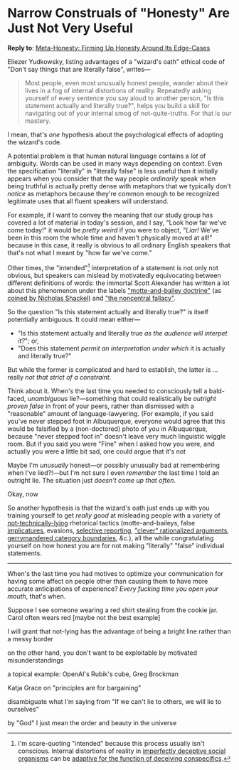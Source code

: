 # Narrow Construals of "Honesty" Are Just Not Very Useful

**Reply to**: [Meta-Honesty: Firming Up Honesty Around Its Edge-Cases](https://www.lesswrong.com/posts/xdwbX9pFEr7Pomaxv/meta-honesty-firming-up-honesty-around-its-edge-cases)

Eliezer Yudkowsky, listing advantages of a "wizard's oath" ethical code of "Don't say things that are literally false", writes—

> Most people, even most unusually honest people, wander about their lives in a fog of internal distortions of reality. Repeatedly asking yourself of every sentence you say aloud to another person, "Is this statement actually and literally true?", helps you build a skill for navigating out of your internal smog of not-quite-truths. For that is our mastery.

I mean, that's _one_ hypothesis about the psychological effects of adopting the wizard's code.

A potential problem is that human natural language contains a _lot_ of ambiguity. Words can be used in many ways depending on context. Even the specification "literally" in "literally false" is less useful than it initially appears when you consider that the way people _ordinarily_ speak when being truthful is actually pretty dense with metaphors that we typically don't _notice_ as metaphors because they're common enough to be recognized legitimate uses that all fluent speakers will understand.

For example, if I want to convey the meaning that our study group has covered a lot of material in today's session, and I say, "Look how far we've come today!" it would be _pretty weird_ if you were to object, "_Liar!_ We've been in this room the whole time and haven't physically moved at all!" because in this case, it really is obvious to all ordinary English speakers that that's not what I meant by "how far we've come."

Other times, the "intended"[^intended] interpretation of a statement is not only not obvious, but speakers can mislead by motivatedly equivocating between different definitions of words: the immortal Scott Alexander has written a lot about this phenomenon under the labels ["motte-and-bailey doctrine"](https://slatestarcodex.com/2014/11/03/all-in-all-another-brick-in-the-motte/) (as [coined by Nicholas Shackel](https://philpapers.org/archive/SHATVO-2.pdf)) and ["the noncentral fallacy"](https://www.lesswrong.com/posts/yCWPkLi8wJvewPbEp/the-noncentral-fallacy-the-worst-argument-in-the-world).

[^intended]: I'm scare-quoting "intended" because this process usually isn't conscious. Internal distortions of reality in [imperfectly deceptive social organisms](https://intelligence.org/files/CFAI.pdf#page=48) can be [adaptive for the function of deceiving conspecifics](https://www.lesswrong.com/posts/DSnamjnW7Ad8vEEKd/trivers-on-self-deception).

So the question "Is this statement actually and literally true?" is itself potentially ambiguous. It could mean either—

 * "Is this statement actually and literally true _as the audience will interpet it?_"; or,
 * "Does this statement _permit an interpretation under which_ it is actually and literally true?"

But while the former is complicated and hard to establish, the latter is ... really _not that strict of a constraint_.

Think about it. When's the last time you needed to consciously tell a bald-faced, _unambiguous_ lie?—something that could realistically be _outright proven false_ in front of your peers, rather than dismissed with a "reasonable" amount of language-lawyering. (For example, if you said you've never stepped foot in Albuquerque, everyone would agree that this would be falsified by a (non-doctored) photo of you in Albuquerque, because "never stepped foot in" doesn't leave very much linguistic wiggle room. But if you said you were "Fine" when I asked how you were, and actually you were a little bit sad, one could argue that it's not 

Maybe I'm _unusually_ honest—or possibly unusually bad at remembering when I've lied?!—but I'm not sure I even _remember_ the last time I told an outright lie. The situation just _doesn't come up that often_.

Okay, now 



So another hypothesis is that the wizard's oath just ends up with you training yourself to get _really good_ at misleading people with a variety of [not-technically-lying](https://www.lesswrong.com/posts/PrXR66hQcaJXsgWsa/not-technically-lying) rhetorical tactics (motte-and-baileys, false [implicatures](https://plato.stanford.edu/entries/implicature/), evasions, [selective reporting](https://www.lesswrong.com/posts/esRZaPXSHgWzyB2NL/where-to-draw-the-boundaries), ["clever" rationalized arguments](https://www.lesswrong.com/posts/9f5EXt8KNNxTAihtZ/a-rational-argument), [gerrymandered category boundaries](https://www.lesswrong.com/posts/esRZaPXSHgWzyB2NL/where-to-draw-the-boundaries), _&c._), all the while congratulating yourself on how honest you are for not making "literally" "false" individual statements.

-----

When's the last time you had motives to optimize your communication for having some affect on people other than causing them to have more accurate anticipations of experience? _Every fucking time you open your mouth_, that's when.

Suppose I see someone wearing a red shirt stealing from the cookie jar. Carol often wears red [maybe not the best example]

I will grant that not-lying has the advantage of being a bright line rather than a messy border

on the other hand, you don't want to be exploitable by motivated misunderstandings

a topical example: OpenAI's Rubik's cube, Greg Brockman

Katja Grace on "principles are for bargaining"

disambiguate what I'm saying from "If we can't lie to others, we will lie to ourselves"

by "God" I just mean the order and beauty in the universe

